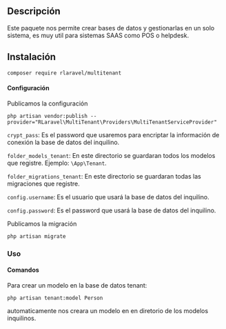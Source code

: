 ## Descripción

Este paquete nos permite crear bases de datos y gestionarlas en un solo sistema, es muy util para sistemas SAAS como POS o helpdesk.

## Instalación

    composer require rlaravel/multitenant

#### Configuración

Publicamos la configuración

    php artisan vendor:publish --provider="RLaravel\MultiTenant\Providers\MultiTenantServiceProvider"

`crypt_pass`: Es el password que usaremos para encriptar la información de conexión la base de datos del inquilino.

`folder_models_tenant`: En este directorio se guardaran todos los modelos que registre. Ejemplo: `\App\Tenant`.

`folder_migrations_tenant`: En este directorio se guardaran todas las migraciones que registre.

`config.username`: Es el usuario que usará la base de datos del inquilino.

`config.password`: Es el password que usará la base de datos del inquilino.

Publicamos la migración

    php artisan migrate

### Uso

#### Comandos

Para crear un modelo en la base de datos tenant:

    php artisan tenant:model Person

automaticamente nos creara un modelo en en diretorio de los modelos inquilinos.
